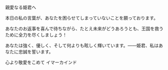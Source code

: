 <!-- title: 忠誠 -->

親愛なる姫君へ

本日の私の言葉が、あなたを困らせてしまっていないことを願っております。

あなたのお返事を喜んで待ちながら、たとえ未来がどうあろうとも、王国を救うために全力を尽くしましょう！

あなたは強く、優しく、そして何よりも眩しく輝いています。――姫君、私はあなたに忠誠を誓います。

心より敬愛をこめて
イマーカインド
